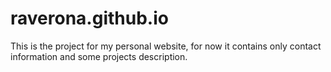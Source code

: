 # raverona.github.io

This is the project for my personal website, for now it contains only contact information and some projects description.